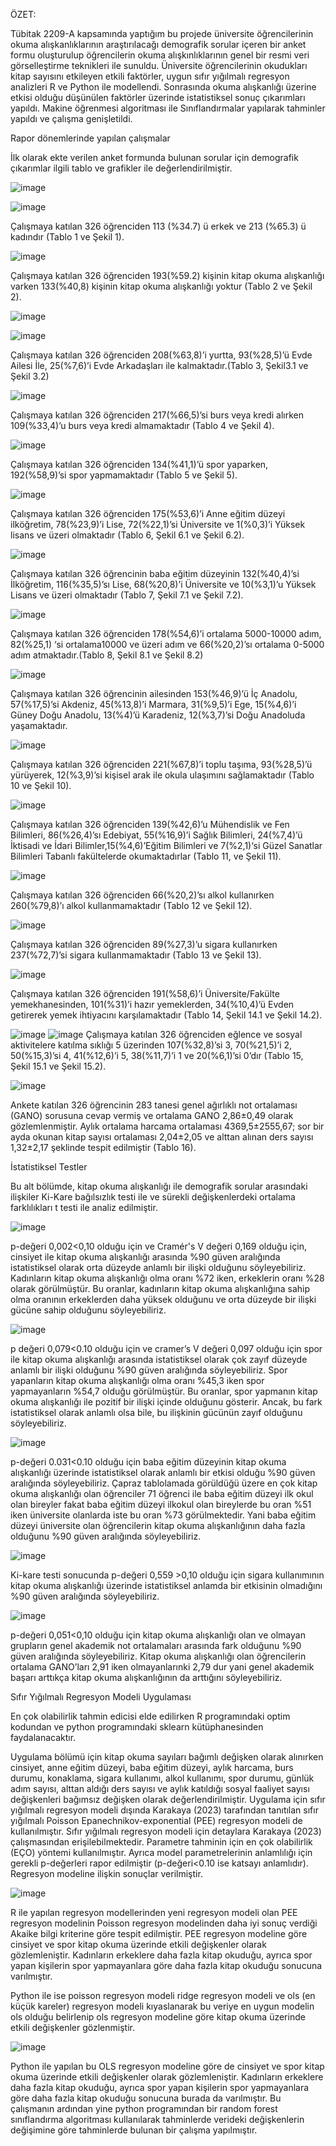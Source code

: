 ÖZET:

Tübitak 2209-A kapsamında yaptığım bu projede üniversite öğrencilerinin okuma alışkanlıklarının araştırılacağı demografik sorular içeren bir anket formu oluşturulup öğrencilerin okuma alışkınlıklarının genel bir resmi veri görselleştirme teknikleri ile sunuldu.
Üniversite öğrencilerinin okudukları kitap sayısını etkileyen etkili faktörler, uygun sıfır yığılmalı regresyon analizleri R ve Python ile modellendi. Sonrasında okuma alışkanlığı üzerine etkisi olduğu düşünülen faktörler üzerinde istatistiksel sonuç çıkarımları yapıldı. Makine öğrenmesi algoritması ile Sınıflandırmalar yapılarak tahminler yapıldı ve çalışma genişletildi. 



Rapor dönemlerinde yapılan çalışmalar

İlk olarak ekte verilen anket formunda bulunan sorular için demografik çıkarımlar ilgili tablo ve grafikler ile değerlendirilmiştir.

       
![image](https://github.com/user-attachments/assets/6dbe748a-1043-41f4-9d27-dbcfc8d77185)


![image](https://github.com/user-attachments/assets/604014c4-4922-4bfc-b1a6-f803e467e33c)

Çalışmaya katılan 326 öğrenciden 113 (%34.7) ü erkek ve 213 (%65.3) ü kadındır (Tablo 1 ve Şekil 1).


![image](https://github.com/user-attachments/assets/2d499691-cf2f-49c6-84a7-7670c04e6ac9)

Çalışmaya katılan 326 öğrenciden 193(%59.2) kişinin kitap okuma alışkanlığı varken 133(%40,8) kişinin kitap okuma alışkanlığı yoktur (Tablo 2 ve Şekil 2).

![image](https://github.com/user-attachments/assets/c68e7894-2aa9-4cbd-aca2-05e0cf75fc49)

![image](https://github.com/user-attachments/assets/2db4444f-e81c-4b99-8862-32601f297e83)

Çalışmaya katılan 326 öğrenciden 208(%63,8)’i yurtta, 93(%28,5)’ü Evde Ailesi İle, 25(%7,6)’i Evde Arkadaşları ile kalmaktadır.(Tablo 3, Şekil3.1 ve Şekil 3.2)

![image](https://github.com/user-attachments/assets/20a7b8a9-fecf-42a6-9279-1b0b97e485a0)

Çalışmaya katılan 326 öğrenciden 217(%66,5)’si burs veya kredi alırken 109(%33,4)’u burs veya kredi almamaktadır (Tablo 4 ve Şekil 4).

![image](https://github.com/user-attachments/assets/17fca389-c2de-42a3-9197-705a3dc5521d)

Çalışmaya katılan 326 öğrenciden  134(%41,1)’ü spor yaparken, 192(%58,9)’si spor yapmamaktadır (Tablo 5 ve Şekil 5).

![image](https://github.com/user-attachments/assets/2b67d04d-85d0-42e3-a7ba-2e893fda8fff)

Çalışmaya katılan 326 öğrenciden 175(%53,6)’i Anne eğitim düzeyi ilköğretim, 78(%23,9)’i Lise, 72(%22,1)’si Üniversite ve 1(%0,3)’i Yüksek lisans ve üzeri olmaktadır (Tablo 6, Şekil 6.1 ve Şekil 6.2).

![image](https://github.com/user-attachments/assets/aa5710c7-66e4-41dd-981f-58c89f02c3f5)

Çalışmaya katılan 326 öğrencinin baba eğitim düzeyinin 132(%40,4)’si İlköğretim, 116(%35,5)’sı Lise, 68(%20,8)’i Üniversite ve 10(%3,1)’u Yüksek Lisans ve üzeri olmaktadır (Tablo 7, Şekil 7.1 ve Şekil 7.2).

![image](https://github.com/user-attachments/assets/f8cdf829-caac-41aa-a037-6e2a2323d09b)

Çalışmaya katılan 326 öğrenciden 178(%54,6)’i ortalama 5000-10000 adım, 82(%25,1) ‘si ortalama10000 ve üzeri adım ve 66(%20,2)’sı ortalama 0-5000 adım atmaktadır.(Tablo 8, Şekil 8.1 ve Şekil 8.2)

![image](https://github.com/user-attachments/assets/73f95561-f7ee-49fb-9a83-d816132ed1c6)

Çalışmaya katılan 326 öğrencinin ailesinden 153(%46,9)’ü İç Anadolu, 57(%17,5)’si Akdeniz, 45(%13,8)’i Marmara, 31(%9,5)’i Ege, 15(%4,6)’i Güney Doğu Anadolu, 13(%4)’ü Karadeniz, 12(%3,7)’si Doğu Anadoluda yaşamaktadır.

![image](https://github.com/user-attachments/assets/911816dc-86ba-4f1e-a818-9885ae751394)

Çalışmaya katılan 326 öğrenciden 221(%67,8)’i toplu taşıma, 93(%28,5)’ü yürüyerek, 12(%3,9)’si kişisel arak ile okula ulaşımını sağlamaktadır (Tablo 10 ve Şekil 10).

![image](https://github.com/user-attachments/assets/af7c985c-a257-4c7f-96b1-e8bda5d2114a)

Çalışmaya katılan 326 öğrenciden 139(%42,6)’u Mühendislik ve Fen Bilimleri, 86(%26,4)’sı Edebiyat, 55(%16,9)’i Sağlık Bilimleri, 24(%7,4)’ü İktisadi ve İdari Bilimler,15(%4,6)’Eğitim Bilimleri ve 7(%2,1)‘si Güzel Sanatlar Bilimleri Tabanlı fakültelerde okumaktadırlar (Tablo 11, ve Şekil 11).

![image](https://github.com/user-attachments/assets/87009b4b-bd3a-4c45-81e0-c0abc821902f)

Çalışmaya katılan 326 öğrenciden 66(%20,2)’sı alkol kullanırken 260(%79,8)’ı alkol kullanmamaktadır (Tablo 12 ve Şekil 12).

![image](https://github.com/user-attachments/assets/d3cc0d91-b364-4f77-b38e-27026c6c8fe1)

Çalışmaya katılan 326 öğrenciden 89(%27,3)’u sigara kullanırken 237(%72,7)’si sigara kullanmamaktadır (Tablo 13 ve Şekil 13).

![image](https://github.com/user-attachments/assets/fd5d5306-746e-4a72-8b2a-d4df3256a475)

Çalışmaya katılan 326 öğrenciden 191(%58,6)’i Üniversite/Fakülte yemekhanesinden, 101(%31)’i hazır yemeklerden, 34(%10,4)’ü Evden getirerek yemek ihtiyacını karşılamaktadır (Tablo 14, Şekil 14.1 ve Şekil 14.2).

![image](https://github.com/user-attachments/assets/ddc91d2d-46bd-4575-aca0-7a842fd89289)
![image](https://github.com/user-attachments/assets/4720c139-ebf3-4c1a-8c90-fc2e5c5bb677)
Çalışmaya katılan 326 öğrenciden eğlence ve sosyal aktivitelere katılma sıklığı 5 üzerinden 107(%32,8)’si 3, 70(%21,5)’i 2, 50(%15,3)’si 4, 41(%12,6)’i 5, 38(%11,7)’i 1 ve 20(%6,1)’si 0’dır (Tablo 15, Şekil 15.1 ve Şekil 15.2).

![image](https://github.com/user-attachments/assets/06690238-66ff-4a90-b1cb-b055fc65a1f4)

Ankete katılan 326 öğrencinin 283 tanesi genel ağırlıklı not ortalaması (GANO) sorusuna cevap vermiş ve ortalama GANO 2,86±0,49 olarak gözlemlenmiştir. Aylık ortalama harcama ortalaması 4369,5±2555,67; sor bir ayda okunan kitap sayısı ortalaması 2,04±2,05 ve alttan alınan ders sayısı 1,32±2,17 şeklinde tespit edilmiştir (Tablo 16).

 İstatistiksel Testler

Bu alt bölümde, kitap okuma alışkanlığı ile demografik sorular arasındaki ilişkiler Ki-Kare bağılsızlık testi ile ve sürekli değişkenlerdeki ortalama farklılıkları t testi ile analiz edilmiştir. 

![image](https://github.com/user-attachments/assets/a76e5940-f710-44de-890a-a7be54e563b0)

p-değeri 0,002<0,10 olduğu için ve Cramér's V değeri 0,169 olduğu için, cinsiyet ile kitap okuma alışkanlığı arasında %90 güven aralığında istatistiksel olarak orta düzeyde anlamlı bir ilişki olduğunu söyleyebiliriz. Kadınların kitap okuma alışkanlığı olma oranı %72 iken, erkeklerin oranı %28 olarak görülmüştür. Bu oranlar, kadınların kitap okuma alışkanlığına sahip olma oranının erkeklerden daha yüksek olduğunu ve  orta düzeyde bir ilişki gücüne sahip olduğunu söyleyebiliriz.

![image](https://github.com/user-attachments/assets/f7e237b8-45d1-4f1e-b448-ec387a0fc2ae)

p değeri 0,079<0.10 olduğu için ve cramer’s V değeri 0,097 olduğu için spor ile kitap okuma alışkanlığı arasında istatistiksel olarak çok zayıf düzeyde anlamlı bir ilişki olduğunu %90 güven aralığında söyleyebiliriz. Spor yapanların kitap okuma alışkanlığı olma oranı %45,3 iken spor yapmayanların %54,7 olduğu görülmüştür. Bu oranlar, spor yapmanın kitap okuma alışkanlığı ile pozitif bir ilişki içinde olduğunu gösterir. Ancak, bu fark istatistiksel olarak anlamlı olsa bile, bu ilişkinin gücünün zayıf olduğunu söyleyebiliriz.

![image](https://github.com/user-attachments/assets/d6bfa94c-3bc8-493a-af7b-ecc940dbfd52)

p-değeri 0.031<0.10 olduğu için baba eğitim düzeyinin kitap okuma alışkanlığı üzerinde istatistiksel olarak anlamlı bir etkisi olduğu %90 güven aralığında söyleyebiliriz. Çapraz tablolamada görüldüğü üzere en çok kitap okuma alışkanlığı olan öğrenciler 71 öğrenci ile baba eğitim düzeyi ilk okul olan bireyler fakat baba eğitim düzeyi ilkokul olan bireylerde bu oran %51 iken üniversite olanlarda iste bu oran %73 görülmektedir. Yani baba eğitim düzeyi üniversite olan öğrencilerin kitap okuma alışkanlığının daha fazla olduğunu %90 güven aralığında söyleyebiliriz.

![image](https://github.com/user-attachments/assets/5b073c79-0144-4913-909b-f302348f7299)

Ki-kare testi sonucunda p-değeri 0,559 >0,10 olduğu için sigara kullanımının kitap okuma alışkanlığı üzerinde istatistiksel anlamda bir etkisinin olmadığını %90 güven aralığında söyleyebiliriz.

![image](https://github.com/user-attachments/assets/49cb27db-d562-436f-97c1-e0e6af2213c8)

p-değeri 0,051<0,10 olduğu için kitap okuma alışkanlığı olan ve olmayan grupların genel akademik not ortalamaları arasında fark olduğunu %90 güven aralığında söyleyebiliriz. Kitap okuma alışkanlığı olan öğrencilerin ortalama GANO’ları 2,91 iken olmayanlarınki 2,79 dur yani genel akademik başarı arttıkça kitap okuma alışkanlığının da arttığını söyleyebiliriz.

Sıfır Yığılmalı Regresyon Modeli Uygulaması

En çok olabilirlik tahmin edicisi elde edilirken R programındaki optim kodundan ve python programındaki sklearn kütüphanesinden  faydalanacaktır.

Uygulama bölümü için kitap okuma sayıları bağımlı değişken olarak alınırken cinsiyet, anne eğitim düzeyi, baba eğitim düzeyi, aylık harcama, burs durumu, konaklama, sigara kullanımı, alkol kullanımı, spor durumu, günlük adım sayısı, alttan aldığı ders sayısı ve aylık katıldığı sosyal faaliyet sayısı değişkenleri bağımsız değişken olarak değerlendirilmiştir. Uygulama için sıfır yığılmalı regresyon modeli dışında Karakaya (2023) tarafından tanıtılan sıfır yığılmalı Poisson Epanechnikov-exponential (PEE) regresyon modeli de kullanılmıştır. Sıfır yığılmalı regresyon modeli için detaylara Karakaya (2023) çalışmasından erişilebilmektedir. Parametre tahminin için en çok olabilirlik (EÇO) yöntemi kullanılmıştır. Ayrıca model parametrelerinin anlamlılığı için gerekli p-değerleri rapor edilmiştir (p-değeri<0.10 ise katsayı anlamlıdır). Regresyon modeline ilişkin sonuçlar verilmiştir.

![image](https://github.com/user-attachments/assets/bdf66892-5b5e-4f27-8f83-85df6f63c383)

R ile yapılan regresyon modellerinden yeni regresyon modeli olan PEE regresyon modelinin Poisson regresyon modelinden daha iyi sonuç verdiği Akaike bilgi kriterine göre tespit edilmiştir. PEE regresyon modeline göre cinsiyet ve spor kitap okuma üzerinde etkili değişkenler olarak gözlemleniştir. Kadınların erkeklere daha fazla kitap okuduğu, ayrıca spor yapan kişilerin spor yapmayanlara göre daha fazla kitap okuduğu sonucuna varılmıştır.

Python ile ise poisson regresyon modeli ridge regresyon modeli ve ols (en küçük kareler) regresyon modeli kıyaslanarak bu veriye en uygun modelin ols olduğu belirlenip ols regresyon modeline göre kitap okuma üzerinde etkili değişkenler gözlenmiştir. 

![image](https://github.com/user-attachments/assets/133e2dc8-1027-4127-b5b9-6321c1382234)


Python ile yapılan bu OLS regresyon modeline göre de cinsiyet ve spor kitap okuma üzerinde etkili değişkenler olarak gözlemleniştir. Kadınların erkeklere daha fazla kitap okuduğu, ayrıca spor yapan kişilerin spor yapmayanlara göre daha fazla kitap okuduğu sonucuna burada da varılmıştır.
Bu çalışmanın ardından yine python programından bir random forest sınıflandırma algoritması kullanılarak tahminlerde verideki değişkenlerin değişimine göre tahminlerde bulunan bir çalışma yapılmıştır. 


